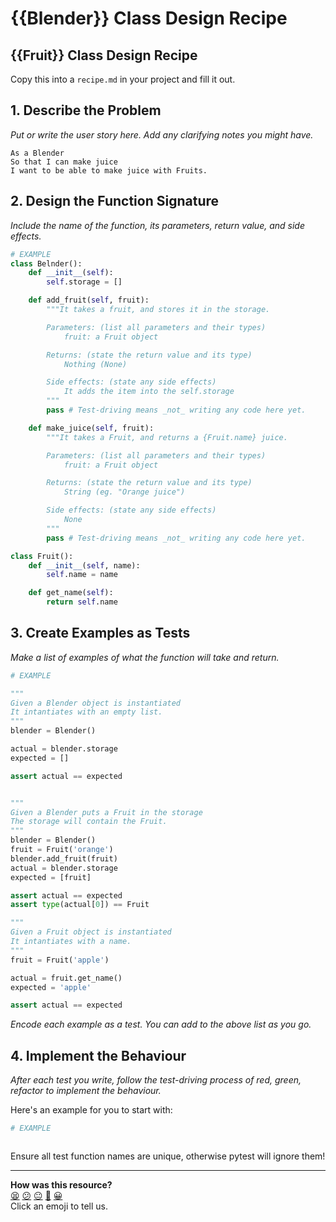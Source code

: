 # {{Blender}} Class Design Recipe
## {{Fruit}} Class Design Recipe
Copy this into a `recipe.md` in your project and fill it out.

## 1. Describe the Problem

_Put or write the user story here. Add any clarifying notes you might have._
```
As a Blender
So that I can make juice
I want to be able to make juice with Fruits.
```

## 2. Design the Function Signature

_Include the name of the function, its parameters, return value, and side effects._

```python
# EXAMPLE
class Belnder():
    def __init__(self):
        self.storage = []

    def add_fruit(self, fruit):
        """It takes a fruit, and stores it in the storage.

        Parameters: (list all parameters and their types)
            fruit: a Fruit object

        Returns: (state the return value and its type)
            Nothing (None)

        Side effects: (state any side effects)
            It adds the item into the self.storage
        """
        pass # Test-driving means _not_ writing any code here yet.

    def make_juice(self, fruit):
        """It takes a Fruit, and returns a {Fruit.name} juice.

        Parameters: (list all parameters and their types)
            fruit: a Fruit object

        Returns: (state the return value and its type)
            String (eg. "Orange juice")

        Side effects: (state any side effects)
            None
        """
        pass # Test-driving means _not_ writing any code here yet.

class Fruit():
    def __init__(self, name):
        self.name = name

    def get_name(self):
        return self.name
```

## 3. Create Examples as Tests

_Make a list of examples of what the function will take and return._

```python
# EXAMPLE

"""
Given a Blender object is instantiated
It intantiates with an empty list.
"""
blender = Blender()

actual = blender.storage
expected = []

assert actual == expected


"""
Given a Blender puts a Fruit in the storage
The storage will contain the Fruit.
"""
blender = Blender()
fruit = Fruit('orange')
blender.add_fruit(fruit)
actual = blender.storage
expected = [fruit]

assert actual == expected
assert type(actual[0]) == Fruit

"""
Given a Fruit object is instantiated
It intantiates with a name.
"""
fruit = Fruit('apple')

actual = fruit.get_name()
expected = 'apple'

assert actual == expected


```

_Encode each example as a test. You can add to the above list as you go._

## 4. Implement the Behaviour

_After each test you write, follow the test-driving process of red, green, refactor to implement the behaviour._

Here's an example for you to start with:

```python
# EXAMPLE



```

Ensure all test function names are unique, otherwise pytest will ignore them!


<!-- BEGIN GENERATED SECTION DO NOT EDIT -->

---

**How was this resource?**  
[😫](https://airtable.com/shrUJ3t7KLMqVRFKR?prefill_Repository=makersacademy%2Fgolden-square-in-python&prefill_File=resources%2Fsingle_function_recipe_template.md&prefill_Sentiment=😫) [😕](https://airtable.com/shrUJ3t7KLMqVRFKR?prefill_Repository=makersacademy%2Fgolden-square-in-python&prefill_File=resources%2Fsingle_function_recipe_template.md&prefill_Sentiment=😕) [😐](https://airtable.com/shrUJ3t7KLMqVRFKR?prefill_Repository=makersacademy%2Fgolden-square-in-python&prefill_File=resources%2Fsingle_function_recipe_template.md&prefill_Sentiment=😐) [🙂](https://airtable.com/shrUJ3t7KLMqVRFKR?prefill_Repository=makersacademy%2Fgolden-square-in-python&prefill_File=resources%2Fsingle_function_recipe_template.md&prefill_Sentiment=🙂) [😀](https://airtable.com/shrUJ3t7KLMqVRFKR?prefill_Repository=makersacademy%2Fgolden-square-in-python&prefill_File=resources%2Fsingle_function_recipe_template.md&prefill_Sentiment=😀)  
Click an emoji to tell us.

<!-- END GENERATED SECTION DO NOT EDIT -->
